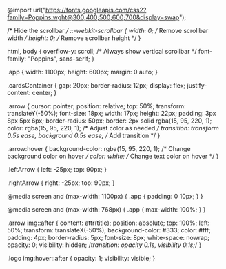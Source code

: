 @import url("https://fonts.googleapis.com/css2?family=Poppins:wght@300;400;500;600;700&display=swap");

/* Hide the scrollbar */
::-webkit-scrollbar {
  width: 0; /* Remove scrollbar width */
  height: 0; /* Remove scrollbar height */
}

html,
body {
  overflow-y: scroll; /* Always show vertical scrollbar */
  font-family: "Poppins", sans-serif;
}

.app {
  width: 1100px;
  height: 600px;
  margin: 0 auto;
}

.cardsContainer {
  gap: 20px;
  border-radius: 12px;
  display: flex;
  justify-content: center;
}

.arrow {
  cursor: pointer;
  position: relative;
  top: 50%;
  transform: translateY(-50%);
  font-size: 18px;
  width: 17px;
    height: 22px;
    padding: 3px 8px 5px 6px;
  border-radius: 50px;
  border: 2px solid rgba(15, 95, 220, 1);
  color: rgba(15, 95, 220, 1); /* Adjust color as needed */
  transition: transform 0.5s ease, background 0.5s ease; /* Add transition */
}

.arrow:hover {
  background-color: rgba(15, 95, 220, 1); /* Change background color on hover */
  color: white; /* Change text color on hover */
}

.leftArrow {
  left: -25px;
  top: 90px;
}

.rightArrow {
  right: -25px;
  top: 90px;
}

@media screen and (max-width: 1100px) {
  .app {
    padding: 0 10px;
  }
}

@media screen and (max-width: 768px) {
  .app {
    max-width: 100%;
  }
}


.arrow img::after {
  content: attr(title);
  position: absolute;
  top: 100%;
  left: 50%;
  transform: translateX(-50%);
  background-color: #333;
  color: #fff;
  padding: 4px;
  border-radius: 5px;
  font-size: 8px;
  white-space: nowrap;
  opacity: 0;
  visibility: hidden;
  /*transition: opacity 0.1s, visibility 0.1s;*/
}

.logo img:hover::after {
  opacity: 1;
  visibility: visible;
}
